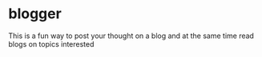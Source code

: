 # blogger
This is a fun way to post your thought on a blog and at the same time read blogs on topics interested

